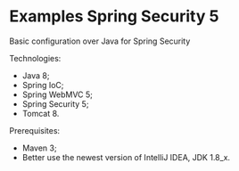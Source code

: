 # Examples Spring Security 5

Basic configuration over Java for Spring Security

Technologies:
- Java 8;
- Spring IoC;
- Spring WebMVC 5;
- Spring Security 5;
- Tomcat 8.

Prerequisites:
- Maven 3;
- Better use the newest version of IntelliJ IDEA, JDK 1.8_x.